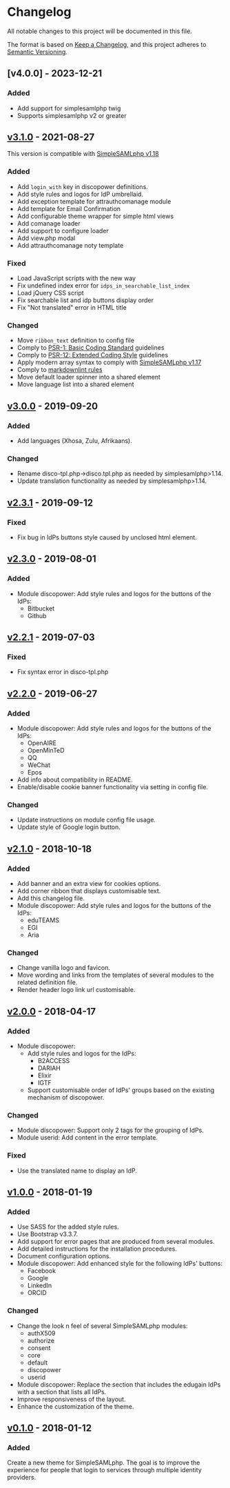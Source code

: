 # Changelog

All notable changes to this project will be documented in this file.

The format is based on [Keep a Changelog](https://keepachangelog.com/en/1.0.0/),
and this project adheres to [Semantic Versioning](https://semver.org/spec/v2.0.0.html).

<!-- markdownlint-disable line-length -->
## [v4.0.0] - 2023-12-21

### Added

- Add support for simplesamlphp twig
- Supports simplesamlphp v2 or greater


## [v3.1.0](https://github.com/rciam/simplesamlphp-module-themevanilla/compare/v3.0.0...v3.1.0) - 2021-08-27

<!-- markdownlint-enable line-length -->

This version is compatible with [SimpleSAMLphp v1.18](https://simplesamlphp.org/docs/1.18/simplesamlphp-changelog)

### Added

- Add `login_with` key in discopower definitions.
- Add style rules and logos for IdP umbrellaid.
- Add exception template for attrauthcomanage module
- Add template for Email Confirmation
- Add configurable theme wrapper for simple html views
- Add comanage loader
- Add support to configure loader
- Add view.php modal
- Add attrauthcomanage noty template

### Fixed

- Load JavaScript scripts with the new way
- Fix undefined index error for `idps_in_searchable_list_index`
- Load jQuery CSS script
- Fix searchable list and idp buttons display order
- Fix "Not translated" error in HTML title

### Changed

- Move `ribbon_text` definition to config file
- Comply to [PSR-1: Basic Coding Standard](https://www.php-fig.org/psr/psr-1/) guidelines
- Comply to [PSR-12: Extended Coding Style](https://www.php-fig.org/psr/psr-12/)
  guidelines
- Apply modern array syntax to comply with [SimpleSAMLphp v1.17](https://simplesamlphp.org/docs/stable/simplesamlphp-upgrade-notes-1.17)
- Comply to [markdownlint rules](https://github.com/DavidAnson/markdownlint/blob/main/doc/Rules.md)
- Move default loader spinner into a shared element
- Move language list into a shared element

<!-- markdownlint-disable line-length -->

## [v3.0.0](https://github.com/rciam/simplesamlphp-module-themevanilla/compare/v2.3.1...v3.0.0) - 2019-09-20

<!-- markdownlint-enable line-length -->

### Added

- Add languages (Xhosa, Zulu, Afrikaans).

### Changed

- Rename disco-tpl.php->disco.tpl.php as needed by simplesamlphp>1.14.
- Update translation functionality as needed by simplesamlphp>1.14.

<!-- markdownlint-disable line-length -->

## [v2.3.1](https://github.com/rciam/simplesamlphp-module-themevanilla/compare/v2.3.0...v2.3.1) - 2019-09-12

<!-- markdownlint-enable line-length -->

### Fixed

- Fix bug in IdPs buttons style caused by unclosed html element.

<!-- markdownlint-disable line-length -->

## [v2.3.0](https://github.com/rciam/simplesamlphp-module-themevanilla/compare/v2.2.1...v2.3.0) - 2019-08-01

<!-- markdownlint-enable line-length -->

### Added

- Module discopower: Add style rules and logos for the buttons of the IdPs:
  - Bitbucket
  - Github

<!-- markdownlint-disable line-length -->

## [v2.2.1](https://github.com/rciam/simplesamlphp-module-themevanilla/compare/v2.2.0...v2.2.1) - 2019-07-03

<!-- markdownlint-enable line-length -->

### Fixed

- Fix syntax error in disco-tpl.php

<!-- markdownlint-disable line-length -->

## [v2.2.0](https://github.com/rciam/simplesamlphp-module-themevanilla/compare/v2.1.0...v2.2.0) - 2019-06-27

<!-- markdownlint-enable line-length -->

### Added

- Module discopower: Add style rules and logos for the buttons of the IdPs:
  - OpenAIRE
  - OpenMinTeD
  - QQ
  - WeChat
  - Epos
- Add info about compatibility in README.
- Enable/disable cookie banner functionality via setting in config file.

### Changed

- Update instructions on module config file usage.
- Update style of Google login button.

<!-- markdownlint-disable line-length -->

## [v2.1.0](https://github.com/rciam/simplesamlphp-module-themevanilla/compare/v2.0.0...v2.1.0) - 2018-10-18

<!-- markdownlint-enable line-length -->

### Added

- Add banner and an extra view for cookies options.
- Add corner ribbon that displays customisable text.
- Add this changelog file.
- Module discopower: Add style rules and logos for the buttons of the IdPs:
  - eduTEAMS
  - EGI
  - Aria

### Changed

- Change vanilla logo and favicon.
- Move wording and links from the templates of several modules to the related
  definition file.
- Render header logo link url customisable.

<!-- markdownlint-disable line-length -->

## [v2.0.0](https://github.com/rciam/simplesamlphp-module-themevanilla/compare/v1.0.0...v2.0.0) - 2018-04-17

<!-- markdownlint-enable line-length -->

### Added

- Module discopower:
  - Add style rules and logos for the IdPs:
    - B2ACCESS
    - DARIAH
    - Elixir
    - IGTF
  - Support customisable order of IdPs' groups based on the existing mechanism of
    discopower.

### Changed

- Module discopower: Support only 2 tags for the grouping of IdPs.
- Module userid: Add content in the error template.

### Fixed

- Use the translated name to display an IdP.

<!-- markdownlint-disable line-length -->

## [v1.0.0](https://github.com/rciam/simplesamlphp-module-themevanilla/compare/v0.1.0...v1.0.0) - 2018-01-19

<!-- markdownlint-enable line-length -->

### Added

- Use SASS for the added style rules.
- Use Bootstrap v3.3.7.
- Add support for error pages that are produced from several modules.
- Add detailed instructions for the installation procedures.
- Document configuration options.
- Module discopower: Add enhanced style for the following IdPs' buttons:
  - Facebook
  - Google
  - LinkedIn
  - ORCID

### Changed

- Change the look n feel of several SimpleSAMLphp modules:
  - authX509
  - authorize
  - consent
  - core
  - default
  - discopower
  - userid
- Module discopower: Replace the section that includes the edugain IdPs with a
  section that lists all IdPs.
- Improve responsiveness of the layout.
- Enhance the customization of the theme.

<!-- markdownlint-disable line-length -->

## [v0.1.0](https://github.com/rciam/simplesamlphp-module-themevanilla/commits/v0.1.0) - 2018-01-12

<!-- markdownlint-enable line-length -->

### Added

Create a new theme for SimpleSAMLphp. The goal is to improve the experience for
people that login to services through multiple identity providers.
